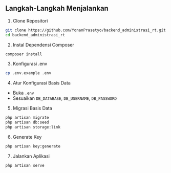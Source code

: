## Langkah-Langkah Menjalankan

1. Clone Repositori
```bash
git clone https://github.com/YonanPrasetyo/backend_administrasi_rt.git
cd backend_administrasi_rt
```

2. Instal Dependensi Composer
```bash
composer install
```

3. Konfigurasi .env
```bash
cp .env.example .env
```

4. Atur Konfigurasi Basis Data
- Buka `.env`
- Sesuaikan `DB_DATABASE`, `DB_USERNAME`, `DB_PASSWORD`

5. Migrasi Basis Data
```bash
php artisan migrate
php artisan db:seed
php artisan storage:link
```

6. Generate Key
```bash
php artisan key:generate
```

7. Jalankan Aplikasi
```bash
php artisan serve
```
